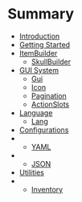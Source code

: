 # Summary

* [Introduction](index.md)
* [Getting Started](getting-started.md)
* [ItemBuilder](items/itembuilder.md)
    * [SkullBuilder](items/skullbuilder.md)
* [GUI System](gui/gui.md)
    * [Gui](gui/gui.md)
    * [Icon](gui/icon.md)
    * [Pagination](gui/pagination.md)
    * [ActionSlots](gui/action-slots.md)
* [Language](lang/language.md)
    * [Lang](lang/lang.md)
* [Configurations]()
* * [YAML](configurations/yaml.md)
* * [JSON](configurations/json.md)
* [Utilities]()
* * [Inventory](utils/inventory.md)